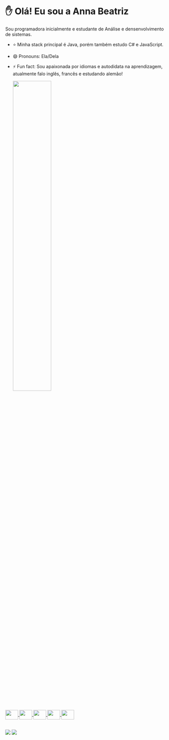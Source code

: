 # ✋ Olá! Eu sou a Anna Beatriz

Sou programadora inicialmente e estudante de Análise e densenvolvimento de sistemas.

- ⭐ Minha stack principal é Java, porém também estudo C# e JavaScript.  
- 😄 Pronouns: Ela/Dela
- ⚡ Fun fact: Sou apaixonada por idiomas e autodidata na aprendizagem, atualmente falo inglês, francês e estudando alemão!

  <div>
  <a href="https://github.com/AnnaBea10">
  <img width="50%" src="https://github-readme-stats.vercel.app/api?username=AnnaBea10&show_icons=true&theme=dracula">

##

  <div> 
      <img align="center" height=30 width=40 src="https://cdn.jsdelivr.net/gh/devicons/devicon/icons/java/java-original.svg" />
      <img align="center" height=30 width=40 src="https://cdn.jsdelivr.net/gh/devicons/devicon/icons/kotlin/kotlin-original.svg" />     
      <img align="center" height=30 width=40 src="https://cdn.jsdelivr.net/gh/devicons/devicon/icons/html5/html5-original.svg" />
      <img align="center" height=30 width=40 src="https://cdn.jsdelivr.net/gh/devicons/devicon/icons/css3/css3-original.svg" />
      <img align="center" height=30 width=40 src="https://cdn.jsdelivr.net/gh/devicons/devicon/icons/csharp/csharp-original.svg" />
  </div>

  ##

  <div>
    <a href="mailto: pereiradelima938@gmail.com"><img align="center" src="https://img.shields.io/badge/Gmail-D14836?style=for-the-badge&logo=gmail&logoColor=white"/></a>
    <a href="https://www.linkedin.com/in/anna-beatriz-lima-8a305a202/"><img align="center" src="https://img.shields.io/badge/LinkedIn-0077B5?style=for-the-badge&logo=linkedin&logoColor=white"/></a>
  </div>
